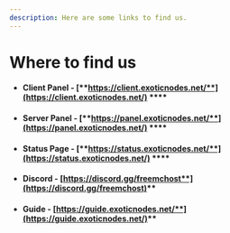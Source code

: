 ```yaml
---
description: Here are some links to find us.
---
```


# Where to find us

* #### **Client Panel -** [**https://client.exoticnodes.net/**](https://client.exoticnodes.net/) ****&#x20;
* #### **Server Panel -** [**https://panel.exoticnodes.net/**](https://panel.exoticnodes.net/) ****&#x20;
* #### **Status Page -** [**https://status.exoticnodes.net/**](https://status.exoticnodes.net/) ****&#x20;
* #### **Discord -** [**https://discord.gg/freemchost**](https://discord.gg/freemchost)****
* #### **Guide -** [**https://guide.exoticnodes.net/**](https://guide.exoticnodes.net/)****
